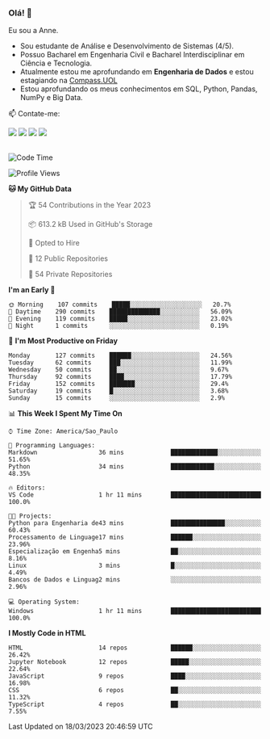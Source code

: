 ### Olá! 👋
Eu sou a Anne. 
- Sou estudante de Análise e Desenvolvimento de Sistemas (4/5).
- Possuo Bacharel em Engenharia Civil e Bacharel Interdisciplinar em Ciência e Tecnologia.
- Atualmente estou me aprofundando em **Engenharia de Dados** e estou estagiando na [Compass.UOL](https://compass.uol/pt/home/) 
- Estou aprofundando os meus conhecimentos em SQL, Python, Pandas, NumPy e Big Data.

📫 Contate-me: 

<div>
<a href="https://www.instagram.com/annekarolinefc/" target="_blank"><img src="https://img.shields.io/badge/-Instagram-%23E4405F?style=for-the-badge&logo=instagram&logoColor=white" target="_blank"></a> 
<a href = "mailto:annekarolinefc@gmail.com"><img src="https://img.shields.io/badge/-Gmail-%23333?style=for-the-badge&logo=gmail&logoColor=white" target="_blank"></a>
<a href="https://www.linkedin.com/in/devannekarolinefc/" target="_blank"><img src="https://img.shields.io/badge/-LinkedIn-%230077B5?style=for-the-badge&logo=linkedin&logoColor=white" target="_blank"></a> 
<a href="https://api.whatsapp.com/send?phone=5533991375118&text=Ol%C3%A1%20Anne!%20" target="_blank"><img src="https://img.shields.io/badge/WhatsApp-25D366?style=for-the-badge&logo=whatsapp&logoColor=white" target="_blank"></a>
</div>

  
<!--
  <img align="center" alt="Anne-An" height="30" width="40" src="https://github.com/devicons/devicon/blob/master/icons/angularjs/angularjs-original.svg">
-->

</br>

<!--START_SECTION:waka-->
![Code Time](http://img.shields.io/badge/Code%20Time-140%20hrs%2044%20mins-blue)

![Profile Views](http://img.shields.io/badge/Profile%20Views-2-blue)

**🐱 My GitHub Data** 

> 🏆 54 Contributions in the Year 2023
 > 
> 📦 613.2 kB Used in GitHub's Storage 
 > 
> 💼 Opted to Hire
 > 
> 📜 12 Public Repositories 
 > 
> 🔑 54 Private Repositories  
 > 
**I'm an Early 🐤** 

```text
🌞 Morning    107 commits    █████░░░░░░░░░░░░░░░░░░░░   20.7% 
🌇 Daytime    290 commits    ██████████████░░░░░░░░░░░   56.09% 
🌃 Evening    119 commits    █████░░░░░░░░░░░░░░░░░░░░   23.02% 
🌙 Night      1 commits      ░░░░░░░░░░░░░░░░░░░░░░░░░   0.19%

```
📅 **I'm Most Productive on Friday** 

```text
Monday       127 commits    ██████░░░░░░░░░░░░░░░░░░░   24.56% 
Tuesday      62 commits     ███░░░░░░░░░░░░░░░░░░░░░░   11.99% 
Wednesday    50 commits     ██░░░░░░░░░░░░░░░░░░░░░░░   9.67% 
Thursday     92 commits     ████░░░░░░░░░░░░░░░░░░░░░   17.79% 
Friday       152 commits    ███████░░░░░░░░░░░░░░░░░░   29.4% 
Saturday     19 commits     █░░░░░░░░░░░░░░░░░░░░░░░░   3.68% 
Sunday       15 commits     ░░░░░░░░░░░░░░░░░░░░░░░░░   2.9%

```


📊 **This Week I Spent My Time On** 

```text
⌚︎ Time Zone: America/Sao_Paulo

💬 Programming Languages: 
Markdown                 36 mins             █████████████░░░░░░░░░░░░   51.65% 
Python                   34 mins             ████████████░░░░░░░░░░░░░   48.35%

🔥 Editors: 
VS Code                  1 hr 11 mins        █████████████████████████   100.0%

🐱‍💻 Projects: 
Python para Engenharia de43 mins             ███████████████░░░░░░░░░░   60.43% 
Processamento de Linguage17 mins             ██████░░░░░░░░░░░░░░░░░░░   23.96% 
Especialização em Engenha5 mins              ██░░░░░░░░░░░░░░░░░░░░░░░   8.16% 
Linux                    3 mins              █░░░░░░░░░░░░░░░░░░░░░░░░   4.49% 
Bancos de Dados e Linguag2 mins              ░░░░░░░░░░░░░░░░░░░░░░░░░   2.96%

💻 Operating System: 
Windows                  1 hr 11 mins        █████████████████████████   100.0%

```

**I Mostly Code in HTML** 

```text
HTML                     14 repos            ██████░░░░░░░░░░░░░░░░░░░   26.42% 
Jupyter Notebook         12 repos            █████░░░░░░░░░░░░░░░░░░░░   22.64% 
JavaScript               9 repos             ████░░░░░░░░░░░░░░░░░░░░░   16.98% 
CSS                      6 repos             ██░░░░░░░░░░░░░░░░░░░░░░░   11.32% 
TypeScript               4 repos             ██░░░░░░░░░░░░░░░░░░░░░░░   7.55%

```



 Last Updated on 18/03/2023 20:46:59 UTC
<!--END_SECTION:waka-->
  
